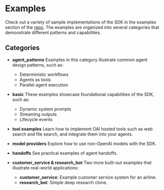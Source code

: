 # Examples

Check out a variety of sample implementations of the SDK in the examples section of the [repo](https://github.com/openai/openai-agents-python/tree/main/examples). The examples are organized into several categories that demonstrate different patterns and capabilities.


## Categories

- **agent_patterns**
  Examples in this category illustrate common agent design patterns, such as:
  - Deterministic workflows
  - Agents as tools
  - Parallel agent execution

- **basic**
  These examples showcase foundational capabilities of the SDK, such as:
  - Dynamic system prompts
  - Streaming outputs
  - Lifecycle events

- **tool examples**
  Learn how to implement OAI hosted tools such as web search and file search,
   and integrate them into your agents.

- **model providers**
  Explore how to use non-OpenAI models with the SDK.

- **handoffs**
  See practical examples of agent handoffs.

- **customer_service & research_bot**
  Two more built-out examples that illustrate real-world applications:
  - **customer_service**: Example customer service system for an airline.
  - **research_bot**: Simple deep research clone.
